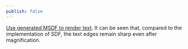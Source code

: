```yaml
---
publish: false
---
```


[Use generated MSDF to render text](/guide/lesson-015#msdf). It can be seen that, compared to the implementation of SDF, the text edges remain sharp even after magnification.

<script setup>
import MSDFText from '../components/MSDFText.vue'
</script>

<MSDFText />

